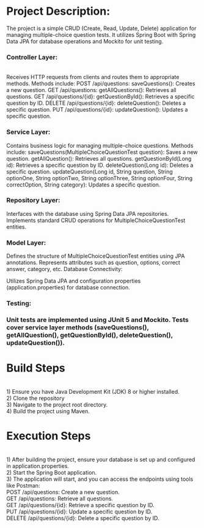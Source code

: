 <h1>Project Description:</h1>
The project is a simple CRUD (Create, Read, Update, Delete) application for managing multiple-choice question tests. It utilizes Spring Boot with Spring Data JPA for database operations and Mockito for unit testing.
<br> <h3>Controller Layer:</h3>
<br>
Receives HTTP requests from clients and routes them to appropriate methods.
Methods include:
POST /api/questions: saveQuestions(): Creates a new question.
GET /api/questions: getAllQuestions(): Retrieves all questions.
GET /api/questions/{id}: getQuestionById(): Retrieves a specific question by ID.
DELETE /api/questions/{id}: deleteQuestion(): Deletes a specific question.
PUT /api/questions/{id}: updateQuestion(): Updates a specific question.
<br><h3>Service Layer:</h3>

Contains business logic for managing multiple-choice questions.
Methods include:
saveQuestions(MultipleChoiceQuestionTest question): Saves a new question.
getAllQuestion(): Retrieves all questions.
getQuestionById(Long id): Retrieves a specific question by ID.
deleteQuestion(Long id): Deletes a specific question.
updateQuestion(Long id, String question, String optionOne, String optionTwo, String optionThree, String optionFour, String correctOption, String category): Updates a specific question.
<br><h3>Repository Layer:</h3>

Interfaces with the database using Spring Data JPA repositories.
Implements standard CRUD operations for MultipleChoiceQuestionTest entities.
<br><h3>Model Layer:</h3>

Defines the structure of MultipleChoiceQuestionTest entities using JPA annotations.
Represents attributes such as question, options, correct answer, category, etc.
Database Connectivity:

Utilizes Spring Data JPA and configuration properties (application.properties) for database connection.


<h3>Testing:<h3>

Unit tests are implemented using JUnit 5 and Mockito.
Tests cover service layer methods (saveQuestions(), getAllQuestion(), getQuestionById(), deleteQuestion(), updateQuestion()).

<h1>Build Steps</h1>
  <br>1) Ensure you have Java Development Kit (JDK) 8 or higher installed.
  <br>2) Clone the repository
  <br>3) Navigate to the project root directory.
  <br>4) Build the project using Maven.
<h1>Execution Steps</h1>
  <br>1) After building the project, ensure your database is set up and configured in application.properties.
  <br>2) Start the Spring Boot application.
  <br>3) The application will start, and you can access the endpoints using tools like Postman:
        <br>POST /api/questions: Create a new question.
        <br>GET /api/questions: Retrieve all questions.
        <br>GET /api/questions/{id}: Retrieve a specific question by ID.
        <br>PUT /api/questions/{id}: Update a specific question by ID.
        <br>DELETE /api/questions/{id}: Delete a specific question by ID.
